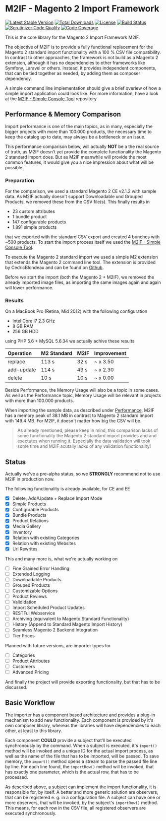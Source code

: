 # M2IF - Magento 2 Import Framework

[![Latest Stable Version](https://img.shields.io/packagist/v/techdivision/import.svg?style=flat-square)](https://packagist.org/packages/techdivision/import) 
 [![Total Downloads](https://img.shields.io/packagist/dt/techdivision/import.svg?style=flat-square)](https://packagist.org/packages/techdivision/import)
 [![License](https://img.shields.io/packagist/l/techdivision/import.svg?style=flat-square)](https://packagist.org/packages/techdivision/import)
 [![Build Status](https://img.shields.io/travis/techdivision/import/master.svg?style=flat-square)](http://travis-ci.org/techdivision/import)
 [![Scrutinizer Code Quality](https://img.shields.io/scrutinizer/g/techdivision/import/master.svg?style=flat-square)](https://scrutinizer-ci.com/g/techdivision/import/?branch=master) [![Code Coverage](https://img.shields.io/scrutinizer/coverage/g/techdivision/import/master.svg?style=flat-square)](https://scrutinizer-ci.com/g/techdivision/import/?branch=master)

This is the core library for the Magento 2 Import Framework M2IF.

The objective of M2IF is to provide a fully functional replacement for the Magento 2 standard import functionality
with a 100 % CSV file compatibility. In contrast to other approaches, the framework is not build as a Magento 2
extension, although it has no dependencies to other frameworks like Symfony, Laravel or others. Instead, it 
provides independent components, that can be tied together as needed, by adding them as composer dependency.

A simple command line implementation should give a brief overiew of how a simple import application could look
like. For more information, have a look at the [M2IF - Simple Console Tool](https://github.com/techdivision/import-cli-simple) 
repository

## Performance & Memory Comparison

Import performance is one of the main topics, as in many, especially the bigger projects with more than 100.000
products, the necessary time to keep the catalog up to date, may always be a bottleneck or an issue.

This performance comparison below, will actually **NOT** be a the real source of truth, as M2IF doesn't yet provide 
the complete functionality the Magento 2 standard import does. But as M2IF meanwhile will provide the most common 
features, it would give you a nice impression about what will be possible.

### Preparation

For the comparison, we used a standard Magento 2 CE v2.1.2 with sample data. As M2IF actually doesn't support
Downloadable und Grouped Products, we removed these from the CSV file(s). This finally results in

* 23 custom attributes
* 1 bundle product
* 147 configurable products
* 1.891 simple products

that we exported with the standard CSV export and created 4 bunches with ~500 products. To start the import process
itself we used the [M2IF - Simple Console Tool](https://github.com/techdivision/import-cli-simple). 

To execute the Magento 2 standard import we used a simple M2 extension that extends the Magento 2 command line tool. 
The extension is provided by CedricBlondeau and can be found on [Github](https://github.com/cedricblondeau/magento2-module-catalog-import-command).

Before we start the import (both the Magento 2 + M2IF), we removed the already imported image files, as importing
the same images again and again will lower performance.

### Results

On a MacBook Pro (Retina, Mid 2012) with the following configuration

* Intel Core i7 2.3 GHz
* 8 GB RAM
* 256 GB HDD

using PHP 5.6 + MySQL 5.6.34 we actually achive these results

| Operation            | M2 Standard  |       M2IF |    Improvement |
|:---------------------|:-------------|:-----------|:---------------|
| replace              |        113 s |       32 s |       ~ x 3.50 |
| add-update           |        114 s |       49 s |       ~ x 2.30 |
| delete               |         10 s |       10 s |       ~ x 0.00 |

Beside Performance, the Memory Usage will also be a topic in some cases. As well as the Performance
topic, Memory Usage will be relevant in projects with more than 100.000 products.

When importing the sample data, as described under [Performance](#performance--memory-comparison), M2IF has a memory peak of 38.1 MB
in contrast to Magento 2 standard import with 149.4 MB. For M2IF, it doesn't matter how big the CSV will be.

> As already mentioned, please keep in mind, this comparison lacks of some functionality the Magento 2 standard 
> import provides and and exectutes when running it. Especially the data validation will took some time and M2IF 
> acutally lacks of any validation functionality!

## Status

Actually we've a pre-alpha status, so we **STRONGLY** recommend not to use M2IF in production now.

The following functionality is already available, for CE and EE

- [x] Delete, Add/Update + Replace Import Mode
- [x] Simple Products
- [x] Configurable Products
- [x] Bundle Products
- [x] Product Relations
- [x] Media Gallery
- [x] Inventory
- [x] Relation with existing Categories
- [x] Relation with existing Websites
- [x] Url Rewrites

This and many more is, what we're actually working on

- [ ] Fine Grained Error Handling
- [ ] Extended Logging
- [ ] Downloadable Products
- [ ] Grouped Products
- [ ] Customizable Options
- [ ] Product Reviews
- [ ] Valididation
- [ ] Import Scheduled Product Updates
- [ ] RESTFul Webservice
- [ ] Archiving (equivalent to Magento Standard Functionality)
- [ ] History (Append to Standard Magento Import History)
- [ ] Seamless Magento 2 Backend Integration
- [ ] Tier Prices

Planned with future versions, are importer types for

- [ ] Categories
- [ ] Product Attributes
- [ ] Customers
- [ ] Advanced Pricing

And finally the project will provide exporting functionality, but that has to be discussed.

## Basic Workflow

The importer has a component based architecture and provides a plug-in mechanism to add new functionality.
Each component is provided by it's own composer library, whereas the libraries will have dependencies to each
other, at least to this library.

Each component **COULD** provide a subject that'll be executed synchronously by the command. When a 
subject is executed, it's `import()` method will be invoked and a unique ID for the actual import process, 
as well as the name of the file that has to be imported, will be passed. To save memory, the `import()` 
method opens a stream to parse the passed file line by line. For each line found, the `importRow()` method 
will be invoked, that has exactly one parameter, which is the actual row, that has to be processed.

As described above, a subject can implement the import functionality, it is responsible for, by itself. A 
better and more generic solution are observers, that can be registered e. g. in a configuration file. A 
subject can have one or more observers, that will be invoked, by the subject's `importRow()` method. This 
means, for each row in the CSV file, all registered observers are executed synchronously.